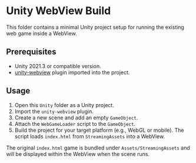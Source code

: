 # Unity WebView Build

This folder contains a minimal Unity project setup for running the existing web game inside a WebView.

## Prerequisites
- Unity 2021.3 or compatible version.
- [unity-webview](https://github.com/gree/unity-webview) plugin imported into the project.

## Usage
1. Open this `Unity` folder as a Unity project.
2. Import the `unity-webview` plugin.
3. Create a new scene and add an empty `GameObject`.
4. Attach the `WebGameLoader` script to the `GameObject`.
5. Build the project for your target platform (e.g., WebGL or mobile). The script loads `index.html` from `StreamingAssets` into a WebView.

The original `index.html` game is bundled under `Assets/StreamingAssets` and will be displayed within the WebView when the scene runs.
